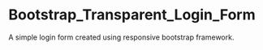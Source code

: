 # Bootstrap_Transparent_Login_Form
A simple login form created using responsive bootstrap framework.
